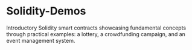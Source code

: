 # Solidity-Demos
Introductory Solidity smart contracts showcasing fundamental concepts through practical examples: a lottery, a crowdfunding campaign, and an event management system.
